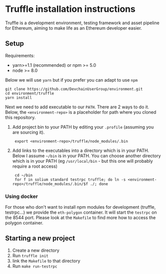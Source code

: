 # Truffle installation instructions

Truffle is a development environment, testing framework and asset pipeline for Ethereum, aiming to make life as an Ethereum developer easier.

## Setup

Requirements:

* yarn>=1.1 (recommended) or npm >= 5.0
* node >= 8.0

Below we will use `yarn` but if you prefer you can adapt to use `npm`

```
git clone https://github.com/DevchainUserGroup/environment.git
cd environment/truffle
yarn install
```

Next we need to add executable to our `PATH`. There are 2 ways to do it. Below, the `<environment-repo>` is a placeholder for path where you cloned this repository.

1. Add project bin to your PATH by editing your `.profile` (assuming you are sourcing it).

		export <environment-repo>/truffle/node_modules/.bin

2. Add links to the executables into a directory which is in your PATH. Below I assume `~/bin` is in your PATH. You can choose another directory which is in your PATH (eg `/usr/local/bin` - but this one will probably require a root access)

		cd ~/bin
		for f in solium standard testrpc truffle; do ln -s <environment-repo>/truffle/node_modules/.bin/$f ./; done



### Using docker

For those who don't want to install npm modules for development (truffle, testrpc...) we provide the `eth-polygon` container. It will start the `testrpc` on the 8544 port. Please look at the `Makefile` to find more how to access the polygon container.


## Starting a new project

1. Create a new directory
2. Run `truffle init`
3. link the `Makefile` to that directory
4. Run `make run-testrpc`

